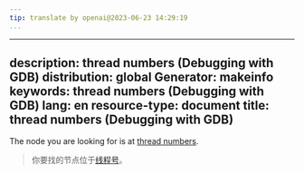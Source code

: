 ```yaml
---
tip: translate by openai@2023-06-23 14:29:19
...
```

---
description: thread numbers (Debugging with GDB)
distribution: global
Generator: makeinfo
keywords: thread numbers (Debugging with GDB)
lang: en
resource-type: document
title: thread numbers (Debugging with GDB)
------------------------------------------

The node you are looking for is at [thread numbers](Threads.html#thread-numbers).

> 你要找的节点位于[线程号](Threads.html#thread-numbers)。
